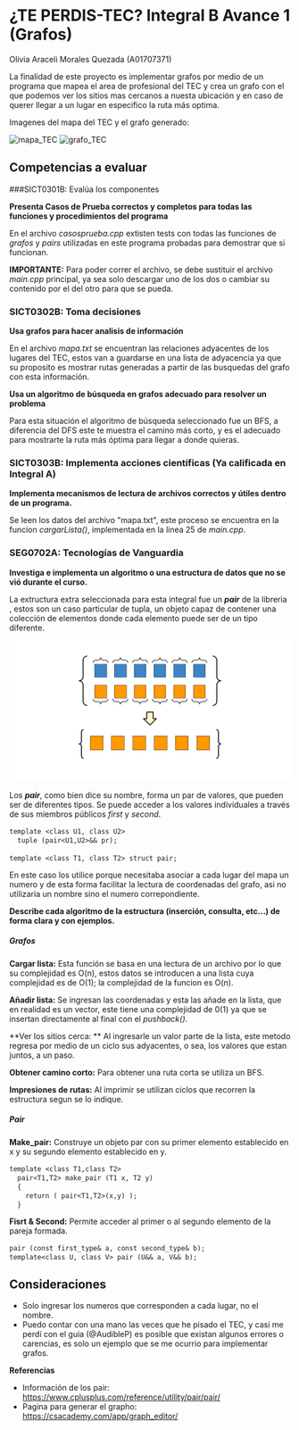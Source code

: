 # ¿TE PERDIS-TEC? Integral B Avance 1 (Grafos)
Olivia Araceli Morales Quezada (A01707371)

La finalidad de este proyecto es implementar grafos por medio de un programa que mapea el area de profesional del TEC y crea un grafo con el que podemos ver los sitios mas cercanos a nuesta ubicación y en caso de querer llegar a un lugar en especifico la ruta más optima. 

Imagenes del mapa del TEC y el grafo generado:

![mapa_TEC](mapa_TEC.png)
![grafo_TEC](graph.png)

## Competencias a evaluar

###SICT0301B: Evalúa los componentes

**Presenta Casos de Prueba correctos y completos para todas las funciones y procedimientos del programa**

En el archivo *casosprueba.cpp* extisten tests con todas las funciones de *grafos* y *pairs* utilizadas en este programa probadas para demostrar que si funcionan.

**IMPORTANTE:** Para poder correr el archivo, se debe sustituir el archivo *main.cpp* principal, ya sea solo descargar uno de los dos o cambiar su contenido por el del otro para que se pueda.

### SICT0302B: Toma decisiones

**Usa grafos para hacer analisis de información** 

En el archivo _mapa.txt_ se encuentran las relaciones adyacentes de los lugares del TEC, estos van a guardarse en una lista de adyacencia ya que su proposito es mostrar rutas generadas a partir de las busquedas del grafo con esta información. 

**Usa un algoritmo de búsqueda en grafos adecuado para resolver un problema**

Para esta situación el algoritmo de búsqueda seleccionado fue un BFS, a diferencia del DFS este te muestra el camino más corto, y es el adecuado para mostrarte la ruta más óptima para llegar a donde quieras. 

### SICT0303B: Implementa acciones científicas (Ya calificada en Integral A)

**Implementa mecanismos de lectura de archivos correctos y útiles dentro de un programa.** 

Se leen los datos del archivo "mapa.txt", este proceso se encuentra en la funcion _cargarLista()_, implementada en la linea 25 de _main.cpp_.

### SEG0702A: Tecnologías de Vanguardia

**Investiga e implementa un algoritmo o una estructura de datos que no se vió durante el curso.**

La extructura extra seleccionada para esta integral fue un _**pair**_ de la libreria _<utility>_, estos son un caso particular de tupla, un objeto capaz de contener una colección de elementos donde cada elemento puede ser de un tipo diferente. 

![pair](pair.png)

Los _**pair**_, como bien dice su nombre, forma un par de valores, que pueden ser de diferentes tipos. Se puede acceder a los valores individuales a través de sus miembros públicos _first_ y _second_.

```
template <class U1, class U2>
  tuple (pair<U1,U2>&& pr);

template <class T1, class T2> struct pair;
```
En este caso los utilice porque necesitaba asociar a cada lugar del mapa un numero y de esta forma facilitar la lectura de coordenadas del grafo, asi no utilizaria un nombre sino el numero correpondiente. 

**Describe cada algoritmo de la estructura (inserción, consulta, etc...) de forma clara y con ejemplos.**

##### Grafos

**Cargar lista:** Esta función se basa en una lectura de un archivo por lo que su complejidad es O(n), estos datos se introducen a una lista cuya complejidad es de O(1); la complejidad de la funcion es O(n).

**Añadir lista:** Se ingresan las coordenadas y esta las añade en la lista, que en realidad es un vector, este tiene una complejidad de 0(1) ya que se insertan directamente al final con el _pushback()_.

**Ver los sitios cerca: ** Al ingresarle un valor parte de la lista, este metodo regresa por medio de un ciclo sus adyacentes, o sea, los valores que estan juntos, a un paso.

**Obtener camino corto:** Para obtener una ruta corta se utiliza un BFS.

**Impresiones de rutas:** Al imprimir se utilizan ciclos que recorren la estructura segun se lo indique.
  
##### Pair

**Make_pair:** Construye un objeto par con su primer elemento establecido en x y su segundo elemento establecido en y.
```
template <class T1,class T2>
  pair<T1,T2> make_pair (T1 x, T2 y)
  {
    return ( pair<T1,T2>(x,y) );
  }
```
**Fisrt & Second:** Permite acceder al primer o al segundo elemento de la pareja formada.
```
pair (const first_type& a, const second_type& b);
template<class U, class V> pair (U&& a, V&& b);
```
## Consideraciones
- Solo ingresar los numeros que corresponden a cada lugar, no el nombre.
- Puedo contar con una mano las veces que he pisado el TEC, y casi me perdí con el guia (@AudibleP) es posible que existan algunos errores o carencias, es solo un ejemplo que se me ocurrio para implementar grafos.

**Referencias**

- Información de los pair: https://www.cplusplus.com/reference/utility/pair/pair/
- Pagina para generar el grapho: https://csacademy.com/app/graph_editor/ 
